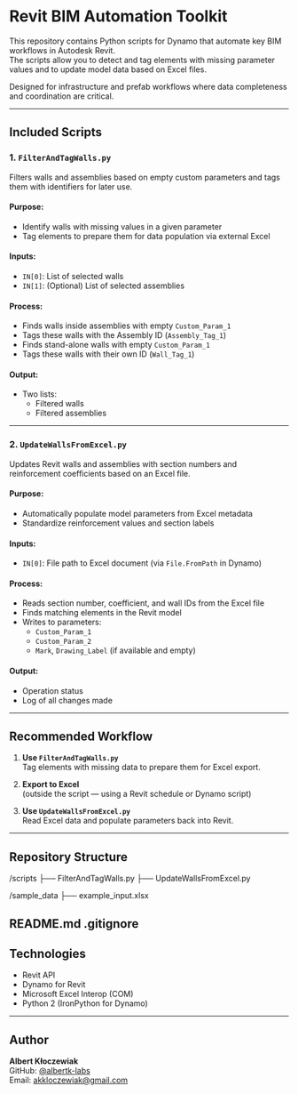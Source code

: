 # Revit BIM Automation Toolkit

This repository contains Python scripts for Dynamo that automate key BIM workflows in Autodesk Revit.  
The scripts allow you to detect and tag elements with missing parameter values and to update model data based on Excel files.

Designed for infrastructure and prefab workflows where data completeness and coordination are critical.

---

##  Included Scripts

### 1. `FilterAndTagWalls.py`

Filters walls and assemblies based on empty custom parameters and tags them with identifiers for later use.

####  Purpose:
- Identify walls with missing values in a given parameter
- Tag elements to prepare them for data population via external Excel

####  Inputs:
- `IN[0]`: List of selected walls
- `IN[1]`: (Optional) List of selected assemblies

####  Process:
- Finds walls inside assemblies with empty `Custom_Param_1`
- Tags these walls with the Assembly ID (`Assembly_Tag_1`)
- Finds stand-alone walls with empty `Custom_Param_1`
- Tags these walls with their own ID (`Wall_Tag_1`)

####  Output:
- Two lists:
  - Filtered walls
  - Filtered assemblies

---

### 2. `UpdateWallsFromExcel.py`

Updates Revit walls and assemblies with section numbers and reinforcement coefficients based on an Excel file.

####  Purpose:
- Automatically populate model parameters from Excel metadata
- Standardize reinforcement values and section labels

####  Inputs:
- `IN[0]`: File path to Excel document (via `File.FromPath` in Dynamo)

####  Process:
- Reads section number, coefficient, and wall IDs from the Excel file
- Finds matching elements in the Revit model
- Writes to parameters:
  - `Custom_Param_1`
  - `Custom_Param_2`
  - `Mark`, `Drawing_Label` (if available and empty)

####  Output:
- Operation status
- Log of all changes made

---

##  Recommended Workflow

1. **Use `FilterAndTagWalls.py`**  
   Tag elements with missing data to prepare them for Excel export.

2. **Export to Excel**  
   (outside the script — using a Revit schedule or Dynamo script)

3. **Use `UpdateWallsFromExcel.py`**  
   Read Excel data and populate parameters back into Revit.

---

##  Repository Structure
/scripts
├── FilterAndTagWalls.py
├── UpdateWallsFromExcel.py

/sample_data
├── example_input.xlsx

README.md
.gitignore
---

##  Technologies

- Revit API
- Dynamo for Revit
- Microsoft Excel Interop (COM)
- Python 2 (IronPython for Dynamo)

---

##  Author

**Albert Kłoczewiak**  
GitHub: [@albertk-labs](https://github.com/albertk-labs)  
Email: akkloczewiak@gmail.com
